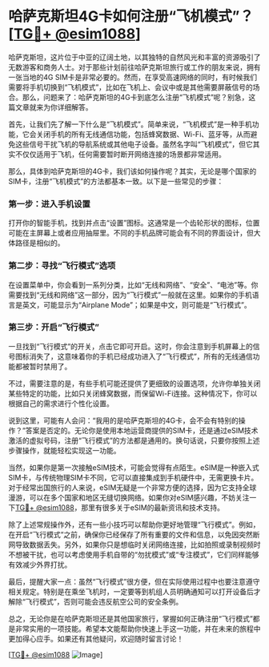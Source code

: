 # 哈萨克斯坦4G卡如何注册“飞机模式”？[[TG💪+ @esim1088](https://t.me/s/esim1088)]

哈萨克斯坦，这片位于中亚的辽阔土地，以其独特的自然风光和丰富的资源吸引了无数游客和商务人士。对于那些计划前往哈萨克斯坦旅行或工作的朋友来说，拥有一张当地的4G SIM卡是非常必要的。然而，在享受高速网络的同时，有时候我们需要将手机切换到“飞机模式”，比如在飞机上、会议中或是其他需要屏蔽信号的场合。那么，问题来了：哈萨克斯坦的4G卡到底怎么注册“飞机模式”呢？别急，这篇文章就来为你详细解答。

首先，让我们先了解一下什么是“飞机模式”。简单来说，“飞机模式”是一种手机功能，它会关闭手机的所有无线通信功能，包括蜂窝数据、Wi-Fi、蓝牙等，从而避免这些信号干扰飞机的导航系统或其他电子设备。虽然名字叫“飞机模式”，但它其实不仅仅适用于飞机，任何需要暂时断开网络连接的场景都非常适用。

那么，具体到哈萨克斯坦的4G卡，我们该如何操作呢？其实，无论是哪个国家的SIM卡，注册“飞机模式”的方法都基本一致。以下是一些常见的步骤：

### 第一步：进入手机设置

打开你的智能手机，找到并点击“设置”图标。这通常是一个齿轮形状的图标，位置可能在主屏幕上或者应用抽屉里。不同的手机品牌可能会有不同的界面设计，但大体路径是相似的。

### 第二步：寻找“飞行模式”选项

在设置菜单中，你会看到一系列分类，比如“无线和网络”、“安全”、“电池”等。你需要找到“无线和网络”这一部分，因为“飞行模式”一般就在这里。如果你的手机语言是英文，可能显示为“Airplane Mode”；如果是中文，则可能是“飞行模式”。

### 第三步：开启“飞行模式”

一旦找到“飞行模式”的开关，点击它即可开启。这时，你会注意到手机屏幕上的信号图标消失了，这意味着你的手机已经成功进入了“飞行模式”，所有的无线通信功能都被暂时禁用了。

不过，需要注意的是，有些手机可能还提供了更细致的设置选项，允许你单独关闭某些特定的功能，比如只关闭蜂窝数据，而保留Wi-Fi连接。这种情况下，你可以根据自己的需求进行个性化设置。

说到这里，可能有人会问：“我用的是哈萨克斯坦的4G卡，会不会有特别的操作？”答案是否定的。无论你是使用本地运营商提供的SIM卡，还是通过eSIM技术激活的虚拟号码，注册“飞行模式”的方法都是通用的。换句话说，只要你按照上述步骤操作，就能轻松实现这一功能。

当然，如果你是第一次接触eSIM技术，可能会觉得有点陌生。eSIM是一种嵌入式SIM卡，与传统物理SIM卡不同，它可以直接集成到手机硬件中，无需更换卡片。对于经常出国旅行的人来说，eSIM无疑是一个非常方便的选择，因为它支持全球漫游，可以在多个国家和地区无缝切换网络。如果你对eSIM感兴趣，不妨关注一下[TG💪+ @esim1088](https://t.me/s/esim1088)，那里有很多关于eSIM的最新资讯和技术支持。

除了上述常规操作外，还有一些小技巧可以帮助你更好地管理“飞行模式”。例如，在开启“飞行模式”之前，确保你已经保存了所有重要的文件和信息，以免因突然断网导致数据丢失。另外，如果你只是想临时关闭网络连接，比如拍照或录制视频时不想被干扰，也可以考虑使用手机自带的“勿扰模式”或“专注模式”，它们同样能够有效减少外界打扰。

最后，提醒大家一点：虽然“飞行模式”很方便，但在实际使用过程中也要注意遵守相关规定。特别是在乘坐飞机时，一定要等到机组人员明确通知可以打开设备后才解除“飞行模式”，否则可能会违反航空公司的安全条例。

总之，无论你是在哈萨克斯坦还是其他国家旅行，掌握如何正确注册“飞行模式”都是非常实用的一项技能。希望本文能帮助你快速上手这一功能，并在未来的旅程中更加得心应手。如果还有其他疑问，欢迎随时留言讨论！

[[TG💪+ @esim1088](https://t.me/s/esim1088) ![Image](https://i.postimg.cc/4NQfJmqS/Snipaste-2025-05-13-00-14-12.png)]